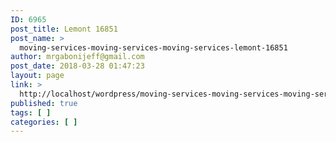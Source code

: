 ```yaml
---
ID: 6965
post_title: Lemont 16851
post_name: >
  moving-services-moving-services-moving-services-lemont-16851
author: mrgabonijeff@gmail.com
post_date: 2018-03-28 01:47:23
layout: page
link: >
  http://localhost/wordpress/moving-services-moving-services-moving-services-lemont-16851/
published: true
tags: [ ]
categories: [ ]
---
```


